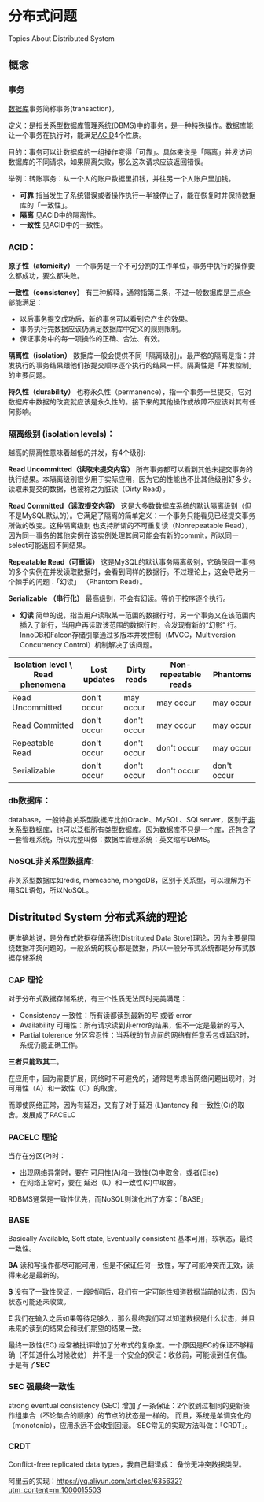 # 分布式问题

Topics About Distributed System

## 概念

### 事务
[数据库](#db)事务简称事务(transaction)。

定义：是指关系型数据库管理系统(DBMS)中的事务，是一种特殊操作。数据库能让一个事务在执行时，能满足[ACID](#acid)4个性质。

目的：事务可以让数据库的一组操作变得「可靠」。具体来说是「隔离」并发访问数据库的不同请求，如果隔离失败，那么这次请求应该返回错误。

举例：转账事务：从一个人的账户数据里扣钱，并往另一个人账户里加钱。


- **可靠** 指当发生了系统错误或者操作执行一半被停止了，能在恢复时并保持数据库的「一致性」。
- **隔离** 见ACID中的隔离性。
- **一致性** 见ACID中的一致性。

### ACID：
**原子性（atomicity）** 一个事务是一个不可分割的工作单位，事务中执行的操作要么都成功，要么都失败。

**一致性（consistency）** 有三种解释，通常指第二条，不过一般数据库是三点全部能满足：

- 以后事务提交成功后，新的事务可以看到它产生的效果。
- 事务执行完数据应该仍满足数据库中定义的规则限制。
- 保证事务中的每一项操作的正确、合法、有效。

**隔离性（isolation）** 数据库一般会提供不同「隔离级别」。最严格的隔离是指：并发执行的事务结果跟他们按提交顺序逐个执行的结果一样。隔离性是「并发控制」的主要问题。

**持久性（durability）** 也称永久性（permanence），指一个事务一旦提交，它对数据库中数据的改变就应该是永久性的。接下来的其他操作或故障不应该对其有任何影响。


### 隔离级别 (isolation levels)：

越高的隔离性意味着越低的并发，有4个级别:

**Read Uncommitted（读取未提交内容）** 所有事务都可以看到其他未提交事务的执行结果。本隔离级别很少用于实际应用，因为它的性能也不比其他级别好多少。读取未提交的数据，也被称之为脏读（Dirty Read）。

**Read Committed（读取提交内容）** 这是大多数数据库系统的默认隔离级别（但不是MySQL默认的）。它满足了隔离的简单定义：一个事务只能看见已经提交事务所做的改变。这种隔离级别 也支持所谓的不可重复读（Nonrepeatable Read），因为同一事务的其他实例在该实例处理其间可能会有新的commit，所以同一select可能返回不同结果。

**Repeatable Read（可重读）** 这是MySQL的默认事务隔离级别，它确保同一事务的多个实例在并发读取数据时，会看到同样的数据行。不过理论上，这会导致另一个棘手的问题：「幻读」 （Phantom Read）。

**Serializable （串行化）** 最高级别，不会有幻读。等价于按序逐个执行。

- **幻读** 简单的说，指当用户读取某一范围的数据行时，另一个事务又在该范围内插入了新行，当用户再读取该范围的数据行时，会发现有新的“幻影” 行。InnoDB和Falcon存储引擎通过多版本并发控制（MVCC，Multiversion Concurrency Control）机制解决了该问题。

|Isolation level \\ Read phenomena | Lost updates | Dirty reads | Non-repeatable reads | Phantoms|
|---|---|---|---|---|
|Read Uncommitted | don't occur | may occur | may occur | may occur|
|Read Committed | don't occur | don't occur | may occur | may occur|
|Repeatable Read | don't occur | don't occur | don't occur | may occur|
|Serializable | don't occur | don't occur | don't occur | don't occur|

### db数据库：
database，一般特指关系型数据库比如Oracle、MySQL、SQLserver，区别于[非关系型数据库](#nosql)，也可以泛指所有类型数据库。因为数据库不只是一个库，还包含了一套管理系统，所以完整叫做：数据库管理系统：英文缩写DBMS。

### NoSQL非关系型数据库: 
非关系型数据库如redis, memcache, mongoDB，区别于关系型，可以理解为不用SQL语句，所以NoSQL。


## Distrituted System 分布式系统的理论
更准确地说，是分布式数据存储系统(Distrituted Data Store)理论，因为主要是围绕数据冲突问题的。一般系统的核心都是数据，所以一般分布式系统都是分布式数据存储系统

### CAP 理论
对于分布式数据存储系统，有三个性质无法同时完美满足：

- Consistency 一致性：所有读都读到最新的写 或者 error
- Availability 可用性：所有请求读到非error的结果，但不一定是最新的写入
- Partial tolerence 分区容忍性：当系统的节点间的网络有任意丢包或延迟时，系统仍能正确工作。

**三者只能取其二**。

在应用中，因为需要扩展，网络时不可避免的，通常是考虑当网络问题出现时，对可用性（A）和一致性（C）的取舍。

而即使网络正常，因为有延迟，又有了对于延迟 (L)antency 和 一致性(C)的取舍。发展成了PACELC

### PACELC 理论 
当存在分区(P)时：

- 出现网络异常时，要在 可用性(A)和一致性(C)中取舍，或者(Else) 
- 在网络正常时，要在 延迟（L）和一致性(C)中取舍。

RDBMS通常是一致性优先，而NoSQL则演化出了方案：「BASE」

### BASE
Basically Available, Soft state, Eventually consistent
基本可用，软状态，最终一致性。

**BA** 读和写操作都尽可能可用，但是不保证任何一致性，写了可能冲突而无效，读得未必是最新的。

**S** 没有了一致性保证，一段时间后，我们有一定可能性知道数据当前的状态，因为状态可能还未收敛。

**E** 我们在输入之后如果等待足够久，那么最终我们可以知道数据是什么状态，并且未来的读到的结果会和我们期望的结果一致。


最终一致性(EC) 经常被批评增加了分布式的复杂度。一个原因是EC的保证不够精确（不知道什么时候收敛） 并不是一个安全的保证：收敛前，可能读到任何值。 于是有了**SEC**


### SEC 强最终一致性
strong eventual consistency (SEC) 
增加了一条保证：2个收到过相同的更新操作组集合（不论集合的顺序）的节点的状态是一样的。 而且，系统是单调变化的（monotonic），应用永远不会收到回滚。
SEC常见的实现方法叫做：「CRDT」。

### CRDT
Conflict-free replicated data types，我自己翻译成： 备份无冲突数据类型。

阿里云的实现：https://yq.aliyun.com/articles/635632?utm_content=m_1000015503